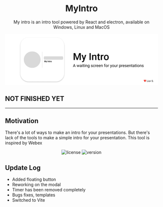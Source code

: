 <!-- <div align="center">
   <h1>MyIntro</h1>
   <p>
        Intro tool powered by React and electron, available on Windows, Linux and MacOS.
        NOT FINISHED YET
    </p>
</div> -->

<div align="center">
   <h1>MyIntro</h1>
   <p>
        My intro is an intro tool powered by React and electron, available on Windows, Linux and MacOS
    </p>
</div>

![logo](./images/Header.png)

## NOT FINISHED YET

---

## Motivation

There's a lot of ways to make an intro for your presentations. But there's lack of the tools to make a simple intro for your presentation. This tool is inspired by Webex

<div align="center">

![license](https://img.shields.io/badge/LICENSE-MIT-green?style=flat-square)
![version](https://img.shields.io/badge/%20VERSION-%200.1-green?style=flat-square)

</div>

## Update Log

- Added floating button
- Reworking on the modal
- Timer has been removed completely
- Bugs fixes, templates
- Switched to Vite
